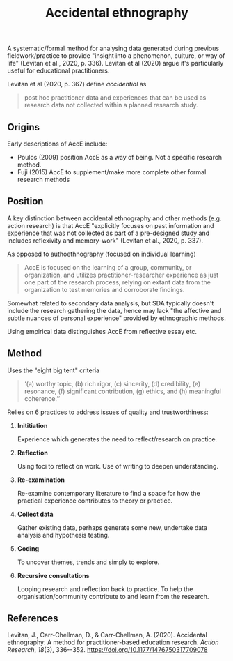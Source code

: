 ﻿---
backlinks:
- title: Research
  url: /sense/Research/research.html
tags:
- research
- ethnography
- accidental-ethnography
title: Accidental ethnography
type: note
---
A systematic/formal method for analysing data generated during previous fieldwork/practice to provide "insight into a phenomenon, culture, or way of life" (Levitan et al., 2020, p. 336). Levitan et al (2020) argue it's particularly useful for educational practitioners.

Levitan et al (2020, p. 367) define _accidential_ as

> post hoc practitioner data and experiences that can be used as research data not collected within a planned research study.

## Origins 

Early descriptions of AccE include:

- Poulos (2009) position AccE as a way of being. Not a specific research method.
- Fuji (2015) AccE to supplement/make more complete other formal research methods

## Position 

A key distinction between accidental ethnography and other methods (e.g. action research) is that AccE "explicitly focuses on past information and experience that was not collected as part of a pre-designed study and includes reflexivity and memory-work" (Levitan et al., 2020, p. 337).

As opposed to authoethnography (focused on individual learning)
> AccE is focused on the learning of a group, community, or organization, and utilizes practitioner-researcher experience as just one part of the research process, relying on extant data from the organization to test memories and corroborate findings.

Somewhat related to secondary data analysis, but SDA typically doesn't include the research gathering the data, hence may lack "the affective and subtle nuances of personal experience" provided by ethnographic methods.

Using empirical data distinguishes AccE from reflective essay etc.

## Method

Uses the "eight big tent" criteria

> ‘(a) worthy topic, (b) rich rigor, (c) sincerity, (d) credibility, (e) resonance, (f) significant contribution, (g) ethics, and (h) meaningful coherence.’’

Relies on 6 practices to address issues of quality and trustworthiness:

1. **Inititiation** 

    Experience which generates the need to reflect/research on practice.

2. **Reflection**

    Using foci to reflect on work. Use of writing to deepen understanding.

3. **Re-examination**

    Re-examine contemporary literature to find a space for how the practical experience contributes to theory or practice.

4. **Collect data**

    Gather existing data, perhaps generate some new, undertake data analysis and hypothesis testing.

5. **Coding**

    To uncover themes, trends and simply to explore.

6. **Recursive consultations**

    Looping research and reflection back to practice. To help the organisation/community contribute to and learn from the research.


## References

Levitan, J., Carr-Chellman, D., & Carr-Chellman, A. (2020). Accidental ethnography: A method for practitioner-based education research. *Action Research*, *18*(3), 336--352. <https://doi.org/10.1177/1476750317709078>